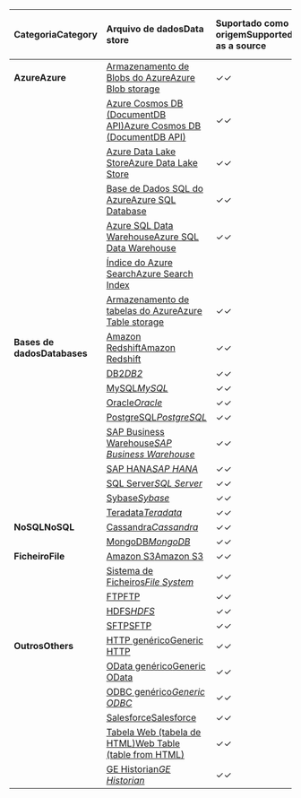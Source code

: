 | <span data-ttu-id="2f079-101">Categoria</span><span class="sxs-lookup"><span data-stu-id="2f079-101">Category</span></span> | <span data-ttu-id="2f079-102">Arquivo de dados</span><span class="sxs-lookup"><span data-stu-id="2f079-102">Data store</span></span> | <span data-ttu-id="2f079-103">Suportado como origem</span><span class="sxs-lookup"><span data-stu-id="2f079-103">Supported as a source</span></span> | <span data-ttu-id="2f079-104">Suportado como sink</span><span class="sxs-lookup"><span data-stu-id="2f079-104">Supported as a sink</span></span> |
|:--- |:--- |:--- |:--- |
| <span data-ttu-id="2f079-105">**Azure**</span><span class="sxs-lookup"><span data-stu-id="2f079-105">**Azure**</span></span> |[<span data-ttu-id="2f079-106">Armazenamento de Blobs do Azure</span><span class="sxs-lookup"><span data-stu-id="2f079-106">Azure Blob storage</span></span>](../articles/data-factory/data-factory-azure-blob-connector.md) |<span data-ttu-id="2f079-107">✓</span><span class="sxs-lookup"><span data-stu-id="2f079-107">✓</span></span> |<span data-ttu-id="2f079-108">✓</span><span class="sxs-lookup"><span data-stu-id="2f079-108">✓</span></span> |
| &nbsp; |[<span data-ttu-id="2f079-109">Azure Cosmos DB (DocumentDB API)</span><span class="sxs-lookup"><span data-stu-id="2f079-109">Azure Cosmos DB (DocumentDB API)</span></span>](../articles/data-factory/data-factory-azure-documentdb-connector.md) |<span data-ttu-id="2f079-110">✓</span><span class="sxs-lookup"><span data-stu-id="2f079-110">✓</span></span> |<span data-ttu-id="2f079-111">✓</span><span class="sxs-lookup"><span data-stu-id="2f079-111">✓</span></span> |
| &nbsp; |[<span data-ttu-id="2f079-112">Azure Data Lake Store</span><span class="sxs-lookup"><span data-stu-id="2f079-112">Azure Data Lake Store</span></span>](../articles/data-factory/data-factory-azure-datalake-connector.md) |<span data-ttu-id="2f079-113">✓</span><span class="sxs-lookup"><span data-stu-id="2f079-113">✓</span></span> |<span data-ttu-id="2f079-114">✓</span><span class="sxs-lookup"><span data-stu-id="2f079-114">✓</span></span> |
| &nbsp; |[<span data-ttu-id="2f079-115">Base de Dados SQL do Azure</span><span class="sxs-lookup"><span data-stu-id="2f079-115">Azure SQL Database</span></span>](../articles/data-factory/data-factory-azure-sql-connector.md) |<span data-ttu-id="2f079-116">✓</span><span class="sxs-lookup"><span data-stu-id="2f079-116">✓</span></span> |<span data-ttu-id="2f079-117">✓</span><span class="sxs-lookup"><span data-stu-id="2f079-117">✓</span></span> |
| &nbsp; |[<span data-ttu-id="2f079-118">Azure SQL Data Warehouse</span><span class="sxs-lookup"><span data-stu-id="2f079-118">Azure SQL Data Warehouse</span></span>](../articles/data-factory/data-factory-azure-sql-data-warehouse-connector.md) |<span data-ttu-id="2f079-119">✓</span><span class="sxs-lookup"><span data-stu-id="2f079-119">✓</span></span> |<span data-ttu-id="2f079-120">✓</span><span class="sxs-lookup"><span data-stu-id="2f079-120">✓</span></span> |
| &nbsp; |[<span data-ttu-id="2f079-121">Índice do Azure Search</span><span class="sxs-lookup"><span data-stu-id="2f079-121">Azure Search Index</span></span>](../articles/data-factory/data-factory-azure-search-connector.md) | |<span data-ttu-id="2f079-122">✓</span><span class="sxs-lookup"><span data-stu-id="2f079-122">✓</span></span> |
| &nbsp; |[<span data-ttu-id="2f079-123">Armazenamento de tabelas do Azure</span><span class="sxs-lookup"><span data-stu-id="2f079-123">Azure Table storage</span></span>](../articles/data-factory/data-factory-azure-table-connector.md) |<span data-ttu-id="2f079-124">✓</span><span class="sxs-lookup"><span data-stu-id="2f079-124">✓</span></span> |<span data-ttu-id="2f079-125">✓</span><span class="sxs-lookup"><span data-stu-id="2f079-125">✓</span></span> |
| <span data-ttu-id="2f079-126">**Bases de dados**</span><span class="sxs-lookup"><span data-stu-id="2f079-126">**Databases**</span></span> |[<span data-ttu-id="2f079-127">Amazon Redshift</span><span class="sxs-lookup"><span data-stu-id="2f079-127">Amazon Redshift</span></span>](../articles/data-factory/data-factory-amazon-redshift-connector.md) |<span data-ttu-id="2f079-128">✓</span><span class="sxs-lookup"><span data-stu-id="2f079-128">✓</span></span> | |
| &nbsp; |<span data-ttu-id="2f079-129">[DB2](../articles/data-factory/data-factory-onprem-db2-connector.md)*</span><span class="sxs-lookup"><span data-stu-id="2f079-129">[DB2](../articles/data-factory/data-factory-onprem-db2-connector.md)*</span></span> |<span data-ttu-id="2f079-130">✓</span><span class="sxs-lookup"><span data-stu-id="2f079-130">✓</span></span> | |
| &nbsp; |<span data-ttu-id="2f079-131">[MySQL](../articles/data-factory/data-factory-onprem-mysql-connector.md)*</span><span class="sxs-lookup"><span data-stu-id="2f079-131">[MySQL](../articles/data-factory/data-factory-onprem-mysql-connector.md)*</span></span> |<span data-ttu-id="2f079-132">✓</span><span class="sxs-lookup"><span data-stu-id="2f079-132">✓</span></span> | |
| &nbsp; |<span data-ttu-id="2f079-133">[Oracle](../articles/data-factory/data-factory-onprem-oracle-connector.md)*</span><span class="sxs-lookup"><span data-stu-id="2f079-133">[Oracle](../articles/data-factory/data-factory-onprem-oracle-connector.md)*</span></span> |<span data-ttu-id="2f079-134">✓</span><span class="sxs-lookup"><span data-stu-id="2f079-134">✓</span></span> |<span data-ttu-id="2f079-135">✓</span><span class="sxs-lookup"><span data-stu-id="2f079-135">✓</span></span> |
| &nbsp; |<span data-ttu-id="2f079-136">[PostgreSQL](../articles/data-factory/data-factory-onprem-postgresql-connector.md)*</span><span class="sxs-lookup"><span data-stu-id="2f079-136">[PostgreSQL](../articles/data-factory/data-factory-onprem-postgresql-connector.md)*</span></span> |<span data-ttu-id="2f079-137">✓</span><span class="sxs-lookup"><span data-stu-id="2f079-137">✓</span></span> | |
| &nbsp; |<span data-ttu-id="2f079-138">[SAP Business Warehouse](../articles/data-factory/data-factory-sap-business-warehouse-connector.md)*</span><span class="sxs-lookup"><span data-stu-id="2f079-138">[SAP Business Warehouse](../articles/data-factory/data-factory-sap-business-warehouse-connector.md)*</span></span> |<span data-ttu-id="2f079-139">✓</span><span class="sxs-lookup"><span data-stu-id="2f079-139">✓</span></span> | |
| &nbsp; |<span data-ttu-id="2f079-140">[SAP HANA](../articles/data-factory/data-factory-sap-hana-connector.md)*</span><span class="sxs-lookup"><span data-stu-id="2f079-140">[SAP HANA](../articles/data-factory/data-factory-sap-hana-connector.md)*</span></span> |<span data-ttu-id="2f079-141">✓</span><span class="sxs-lookup"><span data-stu-id="2f079-141">✓</span></span> | |
| &nbsp; |<span data-ttu-id="2f079-142">[SQL Server](../articles/data-factory/data-factory-sqlserver-connector.md)*</span><span class="sxs-lookup"><span data-stu-id="2f079-142">[SQL Server](../articles/data-factory/data-factory-sqlserver-connector.md)*</span></span> |<span data-ttu-id="2f079-143">✓</span><span class="sxs-lookup"><span data-stu-id="2f079-143">✓</span></span> |<span data-ttu-id="2f079-144">✓</span><span class="sxs-lookup"><span data-stu-id="2f079-144">✓</span></span> |
| &nbsp; |<span data-ttu-id="2f079-145">[Sybase](../articles/data-factory/data-factory-onprem-sybase-connector.md)*</span><span class="sxs-lookup"><span data-stu-id="2f079-145">[Sybase](../articles/data-factory/data-factory-onprem-sybase-connector.md)*</span></span> |<span data-ttu-id="2f079-146">✓</span><span class="sxs-lookup"><span data-stu-id="2f079-146">✓</span></span> | |
| &nbsp; |<span data-ttu-id="2f079-147">[Teradata](../articles/data-factory/data-factory-onprem-teradata-connector.md)*</span><span class="sxs-lookup"><span data-stu-id="2f079-147">[Teradata](../articles/data-factory/data-factory-onprem-teradata-connector.md)*</span></span> |<span data-ttu-id="2f079-148">✓</span><span class="sxs-lookup"><span data-stu-id="2f079-148">✓</span></span> | |
| <span data-ttu-id="2f079-149">**NoSQL**</span><span class="sxs-lookup"><span data-stu-id="2f079-149">**NoSQL**</span></span> |<span data-ttu-id="2f079-150">[Cassandra](../articles/data-factory/data-factory-onprem-cassandra-connector.md)*</span><span class="sxs-lookup"><span data-stu-id="2f079-150">[Cassandra](../articles/data-factory/data-factory-onprem-cassandra-connector.md)*</span></span> |<span data-ttu-id="2f079-151">✓</span><span class="sxs-lookup"><span data-stu-id="2f079-151">✓</span></span> | |
| &nbsp; |<span data-ttu-id="2f079-152">[MongoDB](../articles/data-factory/data-factory-on-premises-mongodb-connector.md)*</span><span class="sxs-lookup"><span data-stu-id="2f079-152">[MongoDB](../articles/data-factory/data-factory-on-premises-mongodb-connector.md)*</span></span> |<span data-ttu-id="2f079-153">✓</span><span class="sxs-lookup"><span data-stu-id="2f079-153">✓</span></span> | |
| <span data-ttu-id="2f079-154">**Ficheiro**</span><span class="sxs-lookup"><span data-stu-id="2f079-154">**File**</span></span> |[<span data-ttu-id="2f079-155">Amazon S3</span><span class="sxs-lookup"><span data-stu-id="2f079-155">Amazon S3</span></span>](../articles/data-factory/data-factory-amazon-simple-storage-service-connector.md) |<span data-ttu-id="2f079-156">✓</span><span class="sxs-lookup"><span data-stu-id="2f079-156">✓</span></span> | |
| &nbsp; |<span data-ttu-id="2f079-157">[Sistema de Ficheiros](../articles/data-factory/data-factory-onprem-file-system-connector.md)*</span><span class="sxs-lookup"><span data-stu-id="2f079-157">[File System](../articles/data-factory/data-factory-onprem-file-system-connector.md)*</span></span> |<span data-ttu-id="2f079-158">✓</span><span class="sxs-lookup"><span data-stu-id="2f079-158">✓</span></span> |<span data-ttu-id="2f079-159">✓</span><span class="sxs-lookup"><span data-stu-id="2f079-159">✓</span></span> |
| &nbsp; |[<span data-ttu-id="2f079-160">FTP</span><span class="sxs-lookup"><span data-stu-id="2f079-160">FTP</span></span>](../articles/data-factory/data-factory-ftp-connector.md) |<span data-ttu-id="2f079-161">✓</span><span class="sxs-lookup"><span data-stu-id="2f079-161">✓</span></span> | |
| &nbsp; |<span data-ttu-id="2f079-162">[HDFS](../articles/data-factory/data-factory-hdfs-connector.md)*</span><span class="sxs-lookup"><span data-stu-id="2f079-162">[HDFS](../articles/data-factory/data-factory-hdfs-connector.md)*</span></span> |<span data-ttu-id="2f079-163">✓</span><span class="sxs-lookup"><span data-stu-id="2f079-163">✓</span></span> | |
| &nbsp; |[<span data-ttu-id="2f079-164">SFTP</span><span class="sxs-lookup"><span data-stu-id="2f079-164">SFTP</span></span>](../articles/data-factory/data-factory-sftp-connector.md) |<span data-ttu-id="2f079-165">✓</span><span class="sxs-lookup"><span data-stu-id="2f079-165">✓</span></span> | |
| <span data-ttu-id="2f079-166">**Outros**</span><span class="sxs-lookup"><span data-stu-id="2f079-166">**Others**</span></span> |[<span data-ttu-id="2f079-167">HTTP genérico</span><span class="sxs-lookup"><span data-stu-id="2f079-167">Generic HTTP</span></span>](../articles/data-factory/data-factory-http-connector.md) |<span data-ttu-id="2f079-168">✓</span><span class="sxs-lookup"><span data-stu-id="2f079-168">✓</span></span> | |
| &nbsp; |[<span data-ttu-id="2f079-169">OData genérico</span><span class="sxs-lookup"><span data-stu-id="2f079-169">Generic OData</span></span>](../articles/data-factory/data-factory-odata-connector.md) |<span data-ttu-id="2f079-170">✓</span><span class="sxs-lookup"><span data-stu-id="2f079-170">✓</span></span> | |
| &nbsp; |<span data-ttu-id="2f079-171">[ODBC genérico](../articles/data-factory/data-factory-odbc-connector.md)*</span><span class="sxs-lookup"><span data-stu-id="2f079-171">[Generic ODBC](../articles/data-factory/data-factory-odbc-connector.md)*</span></span> |<span data-ttu-id="2f079-172">✓</span><span class="sxs-lookup"><span data-stu-id="2f079-172">✓</span></span> | |
| &nbsp; |[<span data-ttu-id="2f079-173">Salesforce</span><span class="sxs-lookup"><span data-stu-id="2f079-173">Salesforce</span></span>](../articles/data-factory/data-factory-salesforce-connector.md) |<span data-ttu-id="2f079-174">✓</span><span class="sxs-lookup"><span data-stu-id="2f079-174">✓</span></span> | |
| &nbsp; |[<span data-ttu-id="2f079-175">Tabela Web (tabela de HTML)</span><span class="sxs-lookup"><span data-stu-id="2f079-175">Web Table (table from HTML)</span></span>](../articles/data-factory/data-factory-web-table-connector.md) |<span data-ttu-id="2f079-176">✓</span><span class="sxs-lookup"><span data-stu-id="2f079-176">✓</span></span> | |
| &nbsp; |<span data-ttu-id="2f079-177">[GE Historian](../articles/data-factory/data-factory-odbc-connector.md#ge-historian-store)*</span><span class="sxs-lookup"><span data-stu-id="2f079-177">[GE Historian](../articles/data-factory/data-factory-odbc-connector.md#ge-historian-store)*</span></span> |<span data-ttu-id="2f079-178">✓</span><span class="sxs-lookup"><span data-stu-id="2f079-178">✓</span></span> | | |



